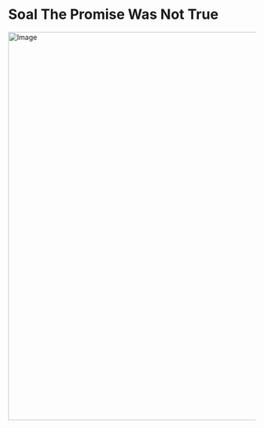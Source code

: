 # Soal The Promise Was Not True
<img width="879" height="791" alt="Image" src="https://github.com/user-attachments/assets/3841d327-09d3-4f65-be43-5f9096cba0ae" />